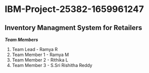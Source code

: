# IBM-Project-25382-1659961247
## Inventory Managment System for Retailers ##


***Team Members*** 

1. Team Lead - Ramya R
2. Team Member 1 - Ramya M 
3. Team Member 2  - Rithika L
4. Team Member 3 - S.Sri Rishitha Reddy
 
